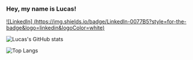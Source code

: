 ### Hey, my name is Lucas!

[![LinkedIn] (https://img.shields.io/badge/LinkedIn-0077B5?style=for-the-badge&logo=linkedin&logoColor=white)](https://www.linkedin.com/in/lucas-eduardo-pereira-da-silva-junior-ba1078160/)

![Lucas's GitHub stats](https://github-readme-stats.vercel.app/api?username=DevLucasEduardo&show_icons=true&theme=radical)

![Top Langs](https://github-readme-stats.vercel.app/api/top-langs/?username=DevLucasEduardo&layout=compact)
